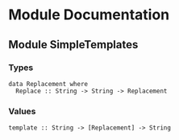 # Module Documentation

## Module SimpleTemplates

### Types


    data Replacement where
      Replace :: String -> String -> Replacement


### Values


    template :: String -> [Replacement] -> String



